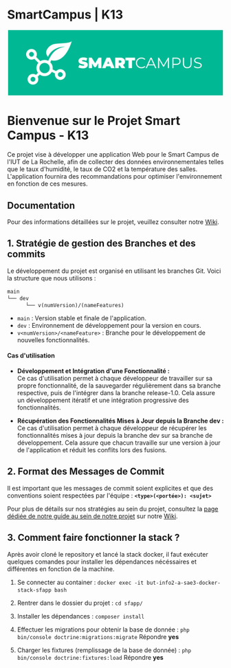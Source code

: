 # SmartCampus | K13

<div align="center">
  <img src="./Images/logo.png" width="500">
</div>

# Bienvenue sur le Projet Smart Campus - K13

Ce projet vise à développer une application Web pour le Smart Campus de l'IUT de La Rochelle, afin de collecter des données environnementales telles que le taux d'humidité, le taux de CO2 et la température des salles. L'application fournira des recommandations pour optimiser l'environnement en fonction de ces mesures.

## Documentation

Pour des informations détaillées sur le projet, veuillez consulter notre [Wiki](https://forge.iut-larochelle.fr/2023-2024-but-info2-a-sae34/k1/k13/smartcampuss4/-/wikis/home).

## 1. Stratégie de gestion des Branches et des commits

Le développement du projet est organisé en utilisant les branches Git. Voici la structure que nous utilisons :

```plaintext
main
└── dev
      └── v(numVersion)/(nameFeatures)
```

- `main` : Version stable et finale de l'application.
- `dev` : Environnement de développement pour la version en cours.
- `v<numVersion>/<nameFeature>` : Branche pour le développement de nouvelles fonctionnalités.

#### Cas d'utilisation

- **Développement et Intégration d'une Fonctionnalité :** <br>
  Ce cas d'utilisation permet à chaque développeur de travailler sur sa propre fonctionnalité, de la sauvegarder régulièrement dans sa branche respective, puis de l'intégrer dans la branche release-1.0. Cela assure un développement itératif et une intégration progressive des fonctionnalités.

- **Récupération des Fonctionnalités Mises à Jour depuis la Branche dev :** <br>
  Ce cas d'utilisation permet à chaque développeur de récupérer les fonctionnalités mises à jour depuis la branche dev sur sa branche de développement. Cela assure que chacun travaille sur une version à jour de l'application et réduit les conflits lors des fusions.

## 2. Format des Messages de Commit

Il est important que les messages de commit soient explicites et que des conventions soient respectées par l'équipe : **`<type>(<portée>): <sujet>`**

Pour plus de détails sur nos stratégies au sein du projet, consultez la [page dédiée de notre guide au sein de notre projet](https://forge.iut-larochelle.fr/2023-2024-but-info2-a-sae34/k1/k13/smartcampuss4/-/wikis/Guide%20d'utilisation%20de%20Git) sur notre [Wiki](https://forge.iut-larochelle.fr/2023-2024-but-info2-a-sae34/k1/k13/smartcampuss4/-/wikis/home).

## 3. Comment faire fonctionner la stack ?

Après avoir cloné le repository et lancé la stack docker, il faut exécuter quelques comandes pour installer les dépendances nécéssaires et différentes en fonction de la machine.

1. Se connecter au container : `docker exec -it but-info2-a-sae3-docker-stack-sfapp bash`

2. Rentrer dans le dossier du projet : `cd sfapp/`

3. Installer les dépendances : `composer install`

4. Effectuer les migrations pour obtenir la base de donnée : `php bin/console doctrine:migrations:migrate`
Répondre **yes**

5. Charger les fixtures (remplissage de la base de donnée) : `php bin/console doctrine:fixtures:load`
Répondre **yes**
